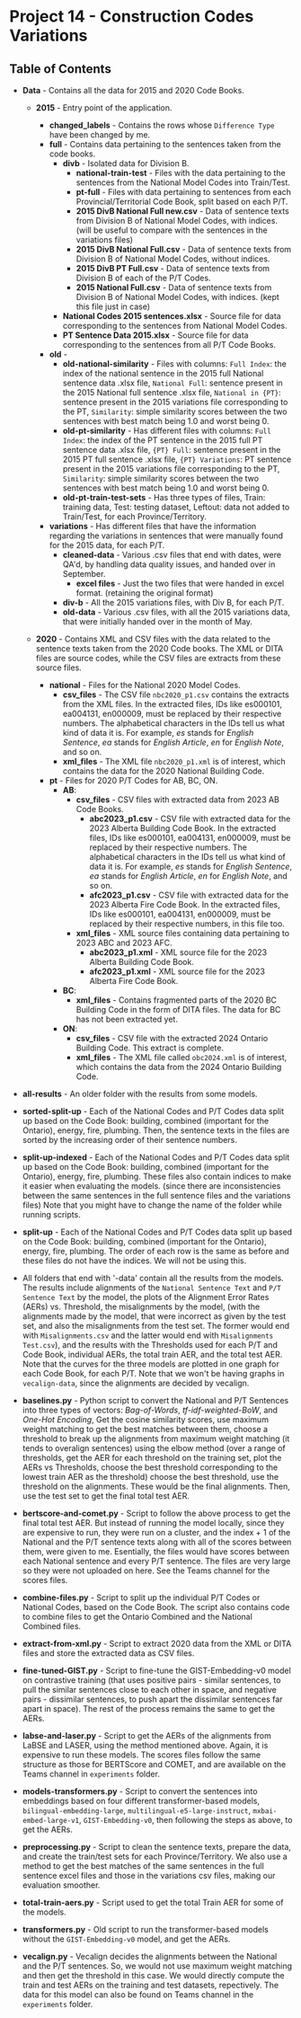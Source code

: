 # Project 14 - Construction Codes Variations

## Table of Contents
- **Data** - Contains all the data for 2015 and 2020 Code Books.
  - **2015** - Entry point of the application.
    - **changed_labels** - Contains the rows whose `Difference Type` have been changed by me.
    - **full** - Contains data pertaining to the sentences taken from the code books.
      - **divb** - Isolated data for Division B.
        - **national-train-test** - Files with the data pertaining to the sentences from the National Model Codes into Train/Test.
        - **pt-full** - Files with data pertaining to sentences from each Provincial/Territorial Code Book, split based on each P/T.
        - **2015 DivB National Full new.csv** - Data of sentence texts from Division B of National Model Codes, with indices. (will be useful to compare with the sentences in the variations files)
        - **2015 DivB National Full.csv** - Data of sentence texts from Division B of National Model Codes, without indices.
        - **2015 DivB PT Full.csv** - Data of sentence texts from Division B of each of the P/T Codes.
        - **2015 National Full.csv** - Data of sentence texts from Division B of National Model Codes, with indices. (kept this file just in case)
      - **National Codes 2015 sentences.xlsx** - Source file for data corresponding to the sentences from National Model Codes.
      - **PT Sentence Data 2015.xlsx** - Source file for data corresponding to the sentences from all P/T Code Books.
    - **old** - 
      - **old-national-similarity** - Files with columns: `Full Index`: the index of the national sentence in the 2015 full National sentence data .xlsx file, `National Full`: sentence present in the 2015 National full sentence .xlsx file, `National in {PT}`: sentence present in the 2015 variations file corresponding to the PT, `Similarity`: simple similarity scores between the two sentences with best match being 1.0 and worst being 0.
      - **old-pt-similarity** - Has different files with columns: `Full Index`: the index of the PT sentence in the 2015 full PT sentence data .xlsx file, `{PT} Full`: sentence present in the 2015 PT full sentence .xlsx file, `{PT} Variations`: PT sentence present in the 2015 variations file corresponding to the PT, `Similarity`: simple similarity scores between the two sentences with best match being 1.0 and worst being 0.
      - **old-pt-train-test-sets** - Has three types of files, Train: training data, Test: testing dataset, Leftout: data not added to Train/Test, for each Province/Territory.
    - **variations** - Has different files that have the information regarding the variations in sentences that were manually found for the 2015 data, for each P/T.
      - **cleaned-data** - Various .csv files that end with dates, were QA'd, by handling data quality issues, and handed over in September.
        - **excel files** - Just the two files that were handed in excel format. (retaining the original format)
      - **div-b** - All the 2015 variations files, with Div B, for each P/T.
      - **old-data** - Various .csv files, with all the 2015 variations data, that were initially handed over in the month of May.
        
  - **2020** - Contains XML and CSV files with the data related to the sentence texts taken from the 2020 Code books. The XML or DITA files are source codes, while the CSV files are extracts from these source files.
    - **national** - Files for the National 2020 Model Codes.
      - **csv_files** - The CSV file `nbc2020_p1.csv` contains the extracts from the XML files. In the extracted files, IDs like es000101, ea004131, en000009, must be replaced by their respective numbers. The alphabetical characters in the IDs tell us what kind of data it is. For example, *es* stands for *English Sentence*, *ea* stands for *English Article*, *en* for *English Note*, and so on.
      - **xml_files** - The XML file `nbc2020_p1.xml` is of interest, which contains the data for the 2020 National Building Code.
    - **pt** - Files for 2020 P/T Codes for AB, BC, ON. 
      - **AB**:
          - **csv_files** - CSV files with extracted data from 2023 AB Code Books.
            - **abc2023_p1.csv** - CSV file with extracted data for the 2023 Alberta Building Code Book. In the extracted files, IDs like es000101, ea004131, en000009, must be replaced by their respective numbers. The alphabetical characters in the IDs tell us what kind of data it is. For example, *es* stands for *English Sentence*, *ea* stands for *English Article*, *en* for *English Note*, and so on.
            - **afc2023_p1.csv** - CSV file with extracted data for the 2023 Alberta Fire Code Book. In the extracted files, IDs like es000101, ea004131, en000009, must be replaced by their respective numbers, in this file too.
          - **xml_files** - XML source files containing data pertaining to 2023 ABC and 2023 AFC.
            - **abc2023_p1.xml** - XML source file for the 2023 Alberta Building Code Book.
            - **afc2023_p1.xml** - XML source file for the 2023 Alberta Fire Code Book.
      - **BC**:
          - **xml_files** - Contains fragmented parts of the 2020 BC Building Code in the form of DITA files. The data for BC has not been extracted yet.
      - **ON**:
          - **csv_files** - CSV file with the extracted 2024 Ontario Building Code. This extract is complete.
          - **xml_files** - The XML file called `obc2024.xml` is of interest, which contains the data from the 2024 Ontario Building Code.

- **all-results** - An older folder with the results from some models.

- **sorted-split-up** - Each of the National Codes and P/T Codes data split up based on the Code Book: building, combined (important for the Ontario), energy, fire, plumbing. Then, the sentence texts in the files are sorted by the increasing order of their sentence numbers.

- **split-up-indexed** - Each of the National Codes and P/T Codes data split up based on the Code Book: building, combined (important for the Ontario), energy, fire, plumbing. These files also contain indices to make it easier when evaluating the models. (since there are inconsistencies between the same sentences in the full sentence files and the variations files) Note that you might have to change the name of the folder while running scripts.

- **split-up** - Each of the National Codes and P/T Codes data split up based on the Code Book: building, combined (important for the Ontario), energy, fire, plumbing. The order of each row is the same as before and these files do not have the indices. We will not be using this. 

- All folders that end with '-data' contain all the results from the models. The results include alignments of the `National Sentence Text` and `P/T Sentence Text` by the model, the plots of the Alignment Error Rates (AERs) vs. Threshold, the misalignments by the model, (with the alignments made by the model, that were incorrect as given by the test set, and also the misalignments from the test set. The former would end with `Misalignments.csv` and the latter would end with `Misalignments Test.csv`), and the results with the Thresholds used for each P/T and Code Book, individual AERs, the total train AER, and the total test AER. Note that the curves for the three models are plotted in one graph for each Code Book, for each P/T. Note that we won't be having graphs in `vecalign-data`, since the alignments are decided by vecalign.

- **baselines.py** - Python script to convert the National and P/T Sentences into three types of vectors: *Bag-of-Words*, *tf-idf-weighted-BoW*, and *One-Hot Encoding*, Get the cosine similarity scores, use maximum weight matching to get the best matches between them, choose a threshold to break up the alignments from maximum weight matching (it tends to overalign sentences) using the elbow method (over a range of thresholds, get the AER for each threshold on the training set, plot the AERs vs Thresholds, choose the best threshold corresponding to the lowest train AER as the threshold) choose the best threshold, use the threshold on the alignments. These would be the final alignments. Then, use the test set to get the final total test AER.

- **bertscore-and-comet.py** - Script to follow the above process to get the final total test AER. But instead of running the model locally, since they are expensive to run, they were run on a cluster, and the index + 1 of the National and the P/T sentence texts along with all of the scores between them, were given to me. Esentially, the files would have scores between each National sentence and every P/T sentence. The files are very large so they were not uploaded on here. See the Teams channel for the scores files.

- **combine-files.py** - Script to split up the individual P/T Codes or National Codes, based on the Code Book. The script also contains code to combine files to get the Ontario Combined and the National Combined files.

- **extract-from-xml.py** - Script to extract 2020 data from the XML or DITA files and store the extracted data as CSV files.

- **fine-tuned-GIST.py** - Script to fine-tune the GIST-Embedding-v0 model on contrastive training (that uses positive pairs - similar sentences, to pull the similar sentences close to each other in space, and negative pairs - dissimilar sentences, to push apart the dissimilar sentences far apart in space). The rest of the process remains the same to get the AERs.

- **labse-and-laser.py** - Script to get the AERs of the alignments from LaBSE and LASER, using the method mentioned above. Again, it is expensive to run these models. The scores files follow the same structure as those for BERTScore and COMET, and are available on the Teams channel in `experiments` folder.

- **models-transformers.py** - Script to convert the sentences into embeddings based on four different transformer-based models, `bilingual-embedding-large`, `multilingual-e5-large-instruct`, `mxbai-embed-large-v1`, `GIST-Embedding-v0`, then following the steps as above, to get the AERs.

- **preprocessing.py** - Script to clean the sentence texts, prepare the data, and create the train/test sets for each Province/Territory. We also use a method to get the best matches of the same sentences in the full sentence excel files and those in the variations csv files, making our evaluation smoother.

- **total-train-aers.py** - Script used to get the total Train AER for some of the models.

- **transformers.py** - Old script to run the transformer-based models without the `GIST-Embedding-v0` model, and get the AERs.

- **vecalign.py** - Vecalign decides the alignments between the National and the P/T sentences. So, we would not use maximum weight matching and then get the threshold in this case. We would directly compute the train and test AERs on the training and test datasets, repectively. The data for this model can also be found on Teams channel in the `experiments` folder.
